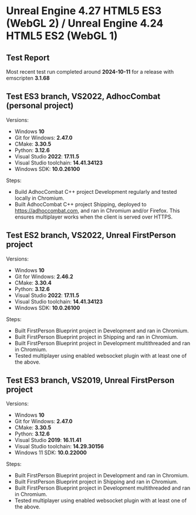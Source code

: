 # Unreal Engine 4.27 HTML5 ES3 (WebGL 2) / Unreal Engine 4.24 HTML5 ES2 (WebGL 1)

## Test Report

Most recent test run completed around **2024-10-11** for a release with emscripten **3.1.68**

## Test ES3 branch, VS2022, AdhocCombat (personal project)

Versions:
- Windows **10**
- Git for Windows: **2.47.0**
- CMake: **3.30.5**
- Python: **3.12.6**
- Visual Studio **2022**: **17.11.5**
- Visual Studio toolchain: **14.41.34123**
- Windows SDK: **10.0.26100**

Steps:
- Build AdhocCombat C++ project Development regularly and tested locally in Chromium.
- Built AdhocCombat C++ project Shipping, deployed to https://adhoccombat.com, and ran in Chromium and/or Firefox. This ensures multiplayer works when the client is served over HTTPS.

## Test ES2 branch, VS2022, Unreal FirstPerson project

Versions:
- Windows **10**
- Git for Windows: **2.46.2**
- CMake: **3.30.4**
- Python: **3.12.6**
- Visual Studio **2022**: **17.11.5**
- Visual Studio toolchain: **14.41.34123**
- Windows SDK: **10.0.26100**

Steps:
- Built FirstPerson Blueprint project in Development and ran in Chromium.
- Built FirstPerson Blueprint project in Shipping and ran in Chromium.
- Built FirstPerson Blueprint project in Development multithreaded and ran in Chromium.
- Tested multiplayer using enabled websocket plugin with at least one of the above.

## Test ES3 branch, VS2019, Unreal FirstPerson project

Versions:
- Windows **10**
- Git for Windows: **2.47.0**
- CMake: **3.30.5**
- Python: **3.12.6**
- Visual Studio **2019**: **16.11.41**
- Visual Studio toolchain: **14.29.30156**
- Windows 11 SDK: **10.0.22000**

Steps:
- Built FirstPerson Blueprint project in Development and ran in Chromium.
- Built FirstPerson Blueprint project in Shipping and ran in Chromium.
- Built FirstPerson Blueprint project in Development multithreaded and ran in Chromium.
- Tested multiplayer using enabled websocket plugin with at least one of the above.